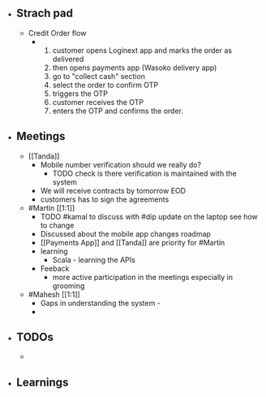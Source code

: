 - ## Strach pad
	- Credit Order flow
		- 1. customer opens Loginext app and marks the order as delivered
		  2. then opens payments app (Wasoko delivery app) 
		  3. go to "collect cash"  section
		  4. select the order to confirm OTP
		  5. triggers the OTP
		  6. customer receives the OTP
		  7. enters the OTP and confirms the order.
- ## Meetings
	- [[Tanda]]
		- Mobile number verification should we really do?
			- TODO check is there verification is maintained with the system
		- We will receive contracts by tomorrow EOD
		- customers has to sign the agreements
	- #Martin [[1:1]]
		- TODO #kamal to discuss with #dip update on the laptop see how to change
		- Discussed about the mobile app changes roadmap
		- [[Payments App]] and [[Tanda]] are priority for #Martin
		- learning
			- Scala - learning the APIs
		- Feeback
			- more active participation in the meetings especially in grooming
	- #Mahesh [[1:1]]
		- Gaps in understanding the system -
		-
- ## TODOs
	-
- ## Learnings